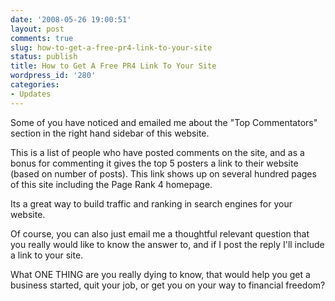 ```yaml
---
date: '2008-05-26 19:00:51'
layout: post
comments: true
slug: how-to-get-a-free-pr4-link-to-your-site
status: publish
title: How to Get A Free PR4 Link To Your Site
wordpress_id: '280'
categories:
- Updates
---
```


Some of you have noticed and emailed me about the "Top Commentators" section in the right hand sidebar of this website.

This is a list of people who have posted comments on the site, and as a bonus for commenting it gives the top 5 posters a link to their website (based on number of posts).  This link shows up on several hundred pages of this site including the Page Rank 4 homepage.

Its a great way to build traffic and ranking in search engines for your website.

Of course, you can also just email me a thoughtful relevant question that you really would like to know the answer to, and if I post the reply I'll include a link to your site.

What ONE THING are you really dying to know, that would help you get a business started, quit your job, or get you on your way to financial freedom?
